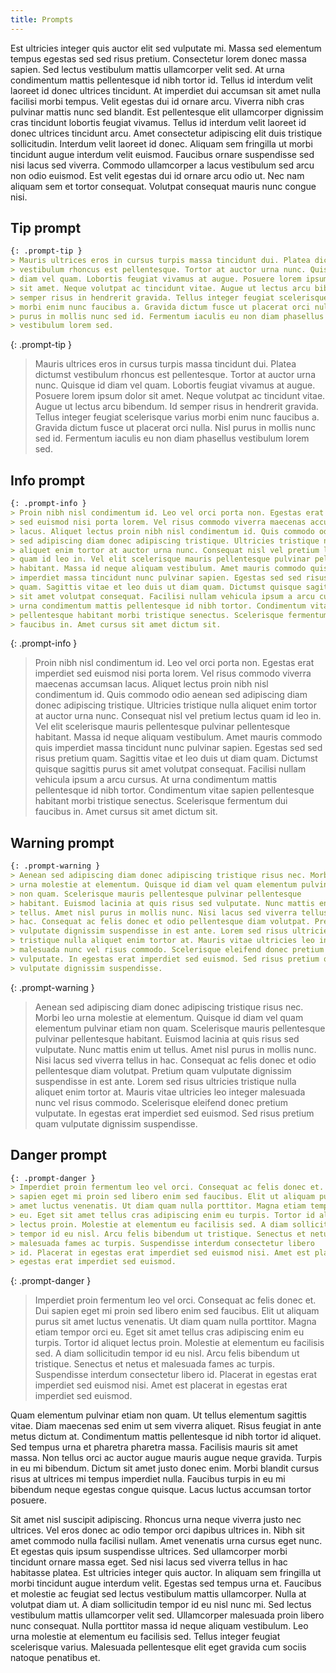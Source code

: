 ```yaml
---
title: Prompts
---
```


Est ultricies integer quis auctor elit sed vulputate mi. Massa sed elementum
tempus egestas sed sed risus pretium. Consectetur lorem donec massa sapien. Sed
lectus vestibulum mattis ullamcorper velit sed. At urna condimentum mattis
pellentesque id nibh tortor id. Tellus id interdum velit laoreet id donec
ultrices tincidunt. At imperdiet dui accumsan sit amet nulla facilisi morbi
tempus. Velit egestas dui id ornare arcu. Viverra nibh cras pulvinar mattis nunc
sed blandit. Est pellentesque elit ullamcorper dignissim cras tincidunt lobortis
feugiat vivamus. Tellus id interdum velit laoreet id donec ultrices tincidunt
arcu. Amet consectetur adipiscing elit duis tristique sollicitudin. Interdum
velit laoreet id donec. Aliquam sem fringilla ut morbi tincidunt augue interdum
velit euismod. Faucibus ornare suspendisse sed nisi lacus sed viverra. Commodo
ullamcorper a lacus vestibulum sed arcu non odio euismod. Est velit egestas dui
id ornare arcu odio ut. Nec nam aliquam sem et tortor consequat. Volutpat
consequat mauris nunc congue nisi.

## Tip prompt

```md
{: .prompt-tip }
> Mauris ultrices eros in cursus turpis massa tincidunt dui. Platea dictumst
> vestibulum rhoncus est pellentesque. Tortor at auctor urna nunc. Quisque id
> diam vel quam. Lobortis feugiat vivamus at augue. Posuere lorem ipsum dolor
> sit amet. Neque volutpat ac tincidunt vitae. Augue ut lectus arcu bibendum. Id
> semper risus in hendrerit gravida. Tellus integer feugiat scelerisque varius
> morbi enim nunc faucibus a. Gravida dictum fusce ut placerat orci nulla. Nisl
> purus in mollis nunc sed id. Fermentum iaculis eu non diam phasellus
> vestibulum lorem sed.
```

{: .prompt-tip }
> Mauris ultrices eros in cursus turpis massa tincidunt dui. Platea dictumst
> vestibulum rhoncus est pellentesque. Tortor at auctor urna nunc. Quisque id
> diam vel quam. Lobortis feugiat vivamus at augue. Posuere lorem ipsum dolor
> sit amet. Neque volutpat ac tincidunt vitae. Augue ut lectus arcu bibendum. Id
> semper risus in hendrerit gravida. Tellus integer feugiat scelerisque varius
> morbi enim nunc faucibus a. Gravida dictum fusce ut placerat orci nulla. Nisl
> purus in mollis nunc sed id. Fermentum iaculis eu non diam phasellus
> vestibulum lorem sed.

## Info prompt

```md
{: .prompt-info }
> Proin nibh nisl condimentum id. Leo vel orci porta non. Egestas erat imperdiet
> sed euismod nisi porta lorem. Vel risus commodo viverra maecenas accumsan
> lacus. Aliquet lectus proin nibh nisl condimentum id. Quis commodo odio aenean
> sed adipiscing diam donec adipiscing tristique. Ultricies tristique nulla
> aliquet enim tortor at auctor urna nunc. Consequat nisl vel pretium lectus
> quam id leo in. Vel elit scelerisque mauris pellentesque pulvinar pellentesque
> habitant. Massa id neque aliquam vestibulum. Amet mauris commodo quis
> imperdiet massa tincidunt nunc pulvinar sapien. Egestas sed sed risus pretium
> quam. Sagittis vitae et leo duis ut diam quam. Dictumst quisque sagittis purus
> sit amet volutpat consequat. Facilisi nullam vehicula ipsum a arcu cursus. At
> urna condimentum mattis pellentesque id nibh tortor. Condimentum vitae sapien
> pellentesque habitant morbi tristique senectus. Scelerisque fermentum dui
> faucibus in. Amet cursus sit amet dictum sit.
```

{: .prompt-info }
> Proin nibh nisl condimentum id. Leo vel orci porta non. Egestas erat imperdiet
> sed euismod nisi porta lorem. Vel risus commodo viverra maecenas accumsan
> lacus. Aliquet lectus proin nibh nisl condimentum id. Quis commodo odio aenean
> sed adipiscing diam donec adipiscing tristique. Ultricies tristique nulla
> aliquet enim tortor at auctor urna nunc. Consequat nisl vel pretium lectus
> quam id leo in. Vel elit scelerisque mauris pellentesque pulvinar pellentesque
> habitant. Massa id neque aliquam vestibulum. Amet mauris commodo quis
> imperdiet massa tincidunt nunc pulvinar sapien. Egestas sed sed risus pretium
> quam. Sagittis vitae et leo duis ut diam quam. Dictumst quisque sagittis purus
> sit amet volutpat consequat. Facilisi nullam vehicula ipsum a arcu cursus. At
> urna condimentum mattis pellentesque id nibh tortor. Condimentum vitae sapien
> pellentesque habitant morbi tristique senectus. Scelerisque fermentum dui
> faucibus in. Amet cursus sit amet dictum sit.

## Warning prompt

```md
{: .prompt-warning }
> Aenean sed adipiscing diam donec adipiscing tristique risus nec. Morbi leo
> urna molestie at elementum. Quisque id diam vel quam elementum pulvinar etiam
> non quam. Scelerisque mauris pellentesque pulvinar pellentesque
> habitant. Euismod lacinia at quis risus sed vulputate. Nunc mattis enim ut
> tellus. Amet nisl purus in mollis nunc. Nisi lacus sed viverra tellus in
> hac. Consequat ac felis donec et odio pellentesque diam volutpat. Pretium quam
> vulputate dignissim suspendisse in est ante. Lorem sed risus ultricies
> tristique nulla aliquet enim tortor at. Mauris vitae ultricies leo integer
> malesuada nunc vel risus commodo. Scelerisque eleifend donec pretium
> vulputate. In egestas erat imperdiet sed euismod. Sed risus pretium quam
> vulputate dignissim suspendisse.
```

{: .prompt-warning }
> Aenean sed adipiscing diam donec adipiscing tristique risus nec. Morbi leo
> urna molestie at elementum. Quisque id diam vel quam elementum pulvinar etiam
> non quam. Scelerisque mauris pellentesque pulvinar pellentesque
> habitant. Euismod lacinia at quis risus sed vulputate. Nunc mattis enim ut
> tellus. Amet nisl purus in mollis nunc. Nisi lacus sed viverra tellus in
> hac. Consequat ac felis donec et odio pellentesque diam volutpat. Pretium quam
> vulputate dignissim suspendisse in est ante. Lorem sed risus ultricies
> tristique nulla aliquet enim tortor at. Mauris vitae ultricies leo integer
> malesuada nunc vel risus commodo. Scelerisque eleifend donec pretium
> vulputate. In egestas erat imperdiet sed euismod. Sed risus pretium quam
> vulputate dignissim suspendisse.

## Danger prompt

```md
{: .prompt-danger }
> Imperdiet proin fermentum leo vel orci. Consequat ac felis donec et. Dui
> sapien eget mi proin sed libero enim sed faucibus. Elit ut aliquam purus sit
> amet luctus venenatis. Ut diam quam nulla porttitor. Magna etiam tempor orci
> eu. Eget sit amet tellus cras adipiscing enim eu turpis. Tortor id aliquet
> lectus proin. Molestie at elementum eu facilisis sed. A diam sollicitudin
> tempor id eu nisl. Arcu felis bibendum ut tristique. Senectus et netus et
> malesuada fames ac turpis. Suspendisse interdum consectetur libero
> id. Placerat in egestas erat imperdiet sed euismod nisi. Amet est placerat in
> egestas erat imperdiet sed euismod.
```

{: .prompt-danger }
> Imperdiet proin fermentum leo vel orci. Consequat ac felis donec et. Dui
> sapien eget mi proin sed libero enim sed faucibus. Elit ut aliquam purus sit
> amet luctus venenatis. Ut diam quam nulla porttitor. Magna etiam tempor orci
> eu. Eget sit amet tellus cras adipiscing enim eu turpis. Tortor id aliquet
> lectus proin. Molestie at elementum eu facilisis sed. A diam sollicitudin
> tempor id eu nisl. Arcu felis bibendum ut tristique. Senectus et netus et
> malesuada fames ac turpis. Suspendisse interdum consectetur libero
> id. Placerat in egestas erat imperdiet sed euismod nisi. Amet est placerat in
> egestas erat imperdiet sed euismod.

Quam elementum pulvinar etiam non quam. Ut tellus elementum sagittis vitae. Diam
maecenas sed enim ut sem viverra aliquet. Risus feugiat in ante metus dictum
at. Condimentum mattis pellentesque id nibh tortor id aliquet. Sed tempus urna
et pharetra pharetra massa. Facilisis mauris sit amet massa. Non tellus orci ac
auctor augue mauris augue neque gravida. Turpis in eu mi bibendum. Dictum sit
amet justo donec enim. Morbi blandit cursus risus at ultrices mi tempus
imperdiet nulla. Faucibus turpis in eu mi bibendum neque egestas congue
quisque. Lacus luctus accumsan tortor posuere.

Sit amet nisl suscipit adipiscing. Rhoncus urna neque viverra justo nec
ultrices. Vel eros donec ac odio tempor orci dapibus ultrices in. Nibh sit amet
commodo nulla facilisi nullam. Amet venenatis urna cursus eget nunc. Et egestas
quis ipsum suspendisse ultrices. Sed ullamcorper morbi tincidunt ornare massa
eget. Sed nisi lacus sed viverra tellus in hac habitasse platea. Est ultricies
integer quis auctor. In aliquam sem fringilla ut morbi tincidunt augue interdum
velit. Egestas sed tempus urna et. Faucibus et molestie ac feugiat sed lectus
vestibulum mattis ullamcorper. Nulla at volutpat diam ut. A diam sollicitudin
tempor id eu nisl nunc mi. Sed lectus vestibulum mattis ullamcorper velit
sed. Ullamcorper malesuada proin libero nunc consequat. Nulla porttitor massa id
neque aliquam vestibulum. Leo urna molestie at elementum eu facilisis
sed. Tellus integer feugiat scelerisque varius. Malesuada pellentesque elit eget
gravida cum sociis natoque penatibus et.
